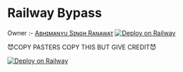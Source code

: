 # Railway Bypass

Owner :- [Aʙʜɪᴍᴀɴʏᴜ Sɪɴɢʜ Rᴀɴᴀᴡᴀᴛ](https://t.me/VeNom_HaiN_HuM)
[![Deploy on Railway](https://railway.app/button.svg)](https://railway.app/new/template/HLzqdL?referralCode=Abhimanyu)

😈COPY PASTERS COPY THIS BUT GIVE CREDIT😈

[![Deploy on Railway](https://railway.app/button.svg)](https://railway.app/new/template/w36A1i?referralCode=Abhimanyu)
